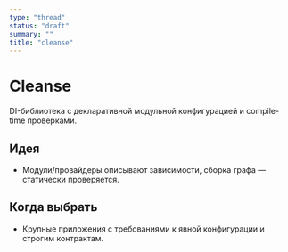```yaml
---
type: "thread"
status: "draft"
summary: ""
title: "cleanse"
---
```


# Cleanse

DI-библиотека с декларативной модульной конфигурацией и compile-time проверками.

## Идея

- Модули/провайдеры описывают зависимости, сборка графа — статически проверяется.

## Когда выбрать

- Крупные приложения с требованиями к явной конфигурации и строгим контрактам.




